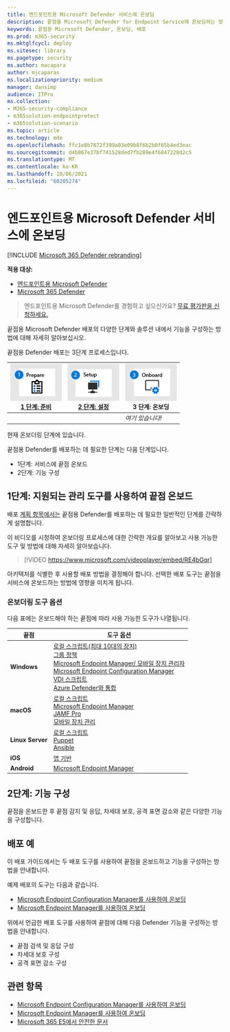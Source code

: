 ```yaml
---
title: 엔드포인트용 Microsoft Defender 서비스에 온보딩
description: 끝점을 Microsoft Defender for Endpoint Service에 온보딩하는 방법 학습
keywords: 끝점용 Microsoft Defender, 온보딩, 배포
ms.prod: m365-security
ms.mktglfcycl: deploy
ms.sitesec: library
ms.pagetype: security
ms.author: macapara
author: mjcaparas
ms.localizationpriority: medium
manager: dansimp
audience: ITPro
ms.collection:
- M365-security-compliance
- m365solution-endpointprotect
- m365solution-scenario
ms.topic: article
ms.technology: mde
ms.openlocfilehash: ffc1e8b7872f399a03e09b8f6b2b0f65b4ed3eac
ms.sourcegitcommit: d4b867e37bf741528ded7fb289e4f6847228d2c5
ms.translationtype: MT
ms.contentlocale: ko-KR
ms.lasthandoff: 10/06/2021
ms.locfileid: "60205274"
---
```

# <a name="onboard-to-the-microsoft-defender-for-endpoint-service"></a>엔드포인트용 Microsoft Defender 서비스에 온보딩

[!INCLUDE [Microsoft 365 Defender rebranding](../../includes/microsoft-defender.md)]

**적용 대상:**
- [엔드포인트용 Microsoft Defender](https://go.microsoft.com/fwlink/p/?linkid=2154037)
- [Microsoft 365 Defender](https://go.microsoft.com/fwlink/?linkid=2118804)

> 엔드포인트용 Microsoft Defender를 경험하고 싶으신가요? [무료 평가판을 신청하세요.](https://signup.microsoft.com/create-account/signup?products=7f379fee-c4f9-4278-b0a1-e4c8c2fcdf7e&ru=https://aka.ms/MDEp2OpenTrial?ocid=docs-wdatp-exposedapis-abovefoldlink)

끝점용 Microsoft Defender 배포의 다양한 단계와 솔루션 내에서 기능을 구성하는 방법에 대해 자세히 알아보십시오.

끝점용 Defender 배포는 3단계 프로세스입니다.

|[![배포 단계 - 준비.](images/phase-diagrams/prepare.png)](prepare-deployment.md) <br> [1 단계: 준비](prepare-deployment.md)|[![배포 단계 - 설정](images/phase-diagrams/setup.png)](production-deployment.md) <br> [2 단계: 설정](production-deployment.md)|![배포 단계 - 온보드](images/phase-diagrams/onboard.png) <br> 3 단계: 온보딩|
|---|---|---|
|||*여기 있습니다!*|

현재 온보더링 단계에 있습니다.

끝점용 Defender를 배포하는 데 필요한 단계는 다음 단계입니다.

- 1단계: 서비스에 끝점 온보드
- 2단계: 기능 구성

## <a name="step-1-onboard-endpoints-using-any-of-the-supported-management-tools"></a>1단계: 지원되는 관리 도구를 사용하여 끝점 온보드

배포 [계획 항목에서는](deployment-strategy.md) 끝점용 Defender를 배포하는 데 필요한 일반적인 단계를 간략하게 설명합니다.

이 비디오를 시청하여 온보더링 프로세스에 대한 간략한 개요를 알아보고 사용 가능한 도구 및 방법에 대해 자세히 알아보습니다.


> [!VIDEO https://www.microsoft.com/videoplayer/embed/RE4bGqr]

아키텍처를 식별한 후 사용할 배포 방법을 결정해야 합니다. 선택한 배포 도구는 끝점을 서비스에 온보드하는 방법에 영향을 미치게 됩니다.

### <a name="onboarding-tool-options"></a>온보더링 도구 옵션

다음 표에는 온보드해야 하는 끝점에 따라 사용 가능한 도구가 나열됩니다.

|끝점|도구 옵션|
|---|---|
|**Windows**|[로컬 스크립트(최대 10대의 장치)](configure-endpoints-script.md) <br>  [그룹 정책](configure-endpoints-gp.md) <br>  [Microsoft Endpoint Manager/ 모바일 장치 관리자](configure-endpoints-mdm.md) <br> [Microsoft Endpoint Configuration Manager](configure-endpoints-sccm.md) <br> [VDI 스크립트](configure-endpoints-vdi.md) <br> [Azure Defender와 통합](configure-server-endpoints.md#integration-with-azure-defender)|
|**macOS**|[로컬 스크립트](mac-install-manually.md) <br> [Microsoft Endpoint Manager ](mac-install-with-intune.md) <br> [JAMF Pro](mac-install-with-jamf.md) <br> [모바일 장치 관리](mac-install-with-other-mdm.md)|
|**Linux Server**|[로컬 스크립트](linux-install-manually.md) <br> [Puppet](linux-install-with-puppet.md) <br> [Ansible](linux-install-with-ansible.md)|
|**iOS**|[앱 기반](ios-install.md)|
|**Android**|[Microsoft Endpoint Manager ](android-intune.md)|

## <a name="step-2-configure-capabilities"></a>2단계: 기능 구성

끝점을 온보드한 후 끝점 감지 및 응답, 차세대 보호, 공격 표면 감소와 같은 다양한 기능을 구성합니다.

## <a name="example-deployments"></a>배포 예

이 배포 가이드에서는 두 배포 도구를 사용하여 끝점을 온보드하고 기능을 구성하는 방법을 안내합니다.

예제 배포의 도구는 다음과 같습니다.

- [Microsoft Endpoint Configuration Manager를 사용하여 온보딩](onboarding-endpoint-configuration-manager.md)
- [Microsoft Endpoint Manager를 사용하여 온보딩](onboarding-endpoint-manager.md)

위에서 언급한 배포 도구를 사용하여 끝점에 대해 다음 Defender 기능을 구성하는 방법을 안내합니다.

- 끝점 검색 및 응답 구성
- 차세대 보호 구성
- 공격 표면 감소 구성

## <a name="related-topics"></a>관련 항목

- [Microsoft Endpoint Configuration Manager를 사용하여 온보딩](onboarding-endpoint-configuration-manager.md)
- [Microsoft Endpoint Manager를 사용하여 온보딩](onboarding-endpoint-manager.md)
- [Microsoft 365 E5에서 안전한 문서](../office-365-security/safe-docs.md)
